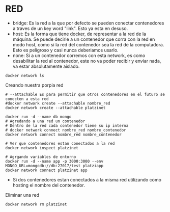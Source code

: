 # RED

* bridge: Es la red a la que por defecto se pueden conectar contenedores a traves de un key word "link". Esto ya esta en desuso.
* host: Es la forma que tiene docker, de representar a la red de la máquina. Se puede decirle a un contenedor que corra con la red en modo host, como si la red del contenedor sea la red de la computadora. Esto es peligroso y casi nunca deberiamos usarlo.
* none: Si a un contenedor corremos con esta network, es como desabilitar la red al contenedor, este no va poder recibir y enviar nada, va estar absolutamente aislado.

```shell
docker network ls
```

Creando nuestra porpia red

```shell
# --attachable Es para permitir que otros contenedores en el futuro se conecten a esta red
#docker network create --attachable nombre_red
docker network create --attachable platzinet

docker run -d --name db mongo
# Agredando a una red un contenedor
# Dentro de la red cada contenedor tiene su ip interna
# docker network connect nombre_red nombre_contenedor
docker network connect nombre_red nombre_contenedor

# Ver que contenedores estan conectados a la red
docker network inspect platzinet

# Agrgando variables de entorno
docker run -d --name app -p 3000:3000 --env MONGO_URL=mongodb://db:27017/test platziapp
docker network connect platzinet app
```

* Si dos contenedores estan conectados a la misma red utilizando como hosting el nombre del contenedor.

Eliminar una red

```shell
docker network rm platzinet
```

